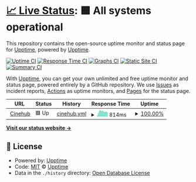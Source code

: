 # [📈 Live Status](https://upptime.github.io/upptime): <!--live status--> **🟩 All systems operational**

This repository contains the open-source uptime monitor and status page for [Upptime](https://upptime.js.org), powered by [Upptime](https://github.com/upptime/upptime).

[![Uptime CI](https://github.com/parnexcodes/cinehub-uptime/workflows/Uptime%20CI/badge.svg)](https://github.com/parnexcodes/cinehub-uptime/actions?query=workflow%3A%22Uptime+CI%22)
[![Response Time CI](https://github.com/parnexcodes/cinehub-uptime/workflows/Response%20Time%20CI/badge.svg)](https://github.com/parnexcodes/cinehub-uptime/actions?query=workflow%3A%22Response+Time+CI%22)
[![Graphs CI](https://github.com/parnexcodes/cinehub-uptime/workflows/Graphs%20CI/badge.svg)](https://github.com/parnexcodes/cinehub-uptime/actions?query=workflow%3A%22Graphs+CI%22)
[![Static Site CI](https://github.com/parnexcodes/cinehub-uptime/workflows/Static%20Site%20CI/badge.svg)](https://github.com/parnexcodes/cinehub-uptime/actions?query=workflow%3A%22Static+Site+CI%22)
[![Summary CI](https://github.com/parnexcodes/cinehub-uptime/workflows/Summary%20CI/badge.svg)](https://github.com/parnexcodes/cinehub-uptime/actions?query=workflow%3A%22Summary+CI%22)

With [Upptime](https://upptime.js.org), you can get your own unlimited and free uptime monitor and status page, powered entirely by a GitHub repository. We use [Issues](https://github.com/upptime/upptime/issues) as incident reports, [Actions](https://github.com/parnexcodes/cinehub-uptime/actions) as uptime monitors, and [Pages](https://upptime.github.io/upptime) for the status page.

<!--start: status pages-->
<!-- This summary is generated by Upptime (https://github.com/upptime/upptime) -->
<!-- Do not edit this manually, your changes will be overwritten -->
<!-- prettier-ignore -->
| URL | Status | History | Response Time | Uptime |
| --- | ------ | ------- | ------------- | ------ |
| <img alt="" src="https://icons.duckduckgo.com/ip3/cinehub.wtf.ico" height="13"> [Cinehub](https://cinehub.wtf) | 🟩 Up | [cinehub.yml](https://github.com/parnexcodes/cinehub-uptime/commits/HEAD/history/cinehub.yml) | <details><summary><img alt="Response time graph" src="./graphs/cinehub/response-time-week.png" height="20"> 814ms</summary><br><a href="https://parnexcodes.github.io/cinehub-uptime/history/cinehub"><img alt="Response time 975" src="https://img.shields.io/endpoint?url=https%3A%2F%2Fraw.githubusercontent.com%2Fparnexcodes%2Fcinehub-uptime%2FHEAD%2Fapi%2Fcinehub%2Fresponse-time.json"></a><br><a href="https://parnexcodes.github.io/cinehub-uptime/history/cinehub"><img alt="24-hour response time 616" src="https://img.shields.io/endpoint?url=https%3A%2F%2Fraw.githubusercontent.com%2Fparnexcodes%2Fcinehub-uptime%2FHEAD%2Fapi%2Fcinehub%2Fresponse-time-day.json"></a><br><a href="https://parnexcodes.github.io/cinehub-uptime/history/cinehub"><img alt="7-day response time 814" src="https://img.shields.io/endpoint?url=https%3A%2F%2Fraw.githubusercontent.com%2Fparnexcodes%2Fcinehub-uptime%2FHEAD%2Fapi%2Fcinehub%2Fresponse-time-week.json"></a><br><a href="https://parnexcodes.github.io/cinehub-uptime/history/cinehub"><img alt="30-day response time 1151" src="https://img.shields.io/endpoint?url=https%3A%2F%2Fraw.githubusercontent.com%2Fparnexcodes%2Fcinehub-uptime%2FHEAD%2Fapi%2Fcinehub%2Fresponse-time-month.json"></a><br><a href="https://parnexcodes.github.io/cinehub-uptime/history/cinehub"><img alt="1-year response time 975" src="https://img.shields.io/endpoint?url=https%3A%2F%2Fraw.githubusercontent.com%2Fparnexcodes%2Fcinehub-uptime%2FHEAD%2Fapi%2Fcinehub%2Fresponse-time-year.json"></a></details> | <details><summary><a href="https://parnexcodes.github.io/cinehub-uptime/history/cinehub">100.00%</a></summary><a href="https://parnexcodes.github.io/cinehub-uptime/history/cinehub"><img alt="All-time uptime 97.79%" src="https://img.shields.io/endpoint?url=https%3A%2F%2Fraw.githubusercontent.com%2Fparnexcodes%2Fcinehub-uptime%2FHEAD%2Fapi%2Fcinehub%2Fuptime.json"></a><br><a href="https://parnexcodes.github.io/cinehub-uptime/history/cinehub"><img alt="24-hour uptime 100.00%" src="https://img.shields.io/endpoint?url=https%3A%2F%2Fraw.githubusercontent.com%2Fparnexcodes%2Fcinehub-uptime%2FHEAD%2Fapi%2Fcinehub%2Fuptime-day.json"></a><br><a href="https://parnexcodes.github.io/cinehub-uptime/history/cinehub"><img alt="7-day uptime 100.00%" src="https://img.shields.io/endpoint?url=https%3A%2F%2Fraw.githubusercontent.com%2Fparnexcodes%2Fcinehub-uptime%2FHEAD%2Fapi%2Fcinehub%2Fuptime-week.json"></a><br><a href="https://parnexcodes.github.io/cinehub-uptime/history/cinehub"><img alt="30-day uptime 94.61%" src="https://img.shields.io/endpoint?url=https%3A%2F%2Fraw.githubusercontent.com%2Fparnexcodes%2Fcinehub-uptime%2FHEAD%2Fapi%2Fcinehub%2Fuptime-month.json"></a><br><a href="https://parnexcodes.github.io/cinehub-uptime/history/cinehub"><img alt="1-year uptime 97.79%" src="https://img.shields.io/endpoint?url=https%3A%2F%2Fraw.githubusercontent.com%2Fparnexcodes%2Fcinehub-uptime%2FHEAD%2Fapi%2Fcinehub%2Fuptime-year.json"></a></details>

<!--end: status pages-->

[**Visit our status website →**](https://upptime.github.io/upptime)

## 📄 License

- Powered by: [Upptime](https://github.com/upptime/upptime)
- Code: [MIT](./LICENSE) © [Upptime](https://upptime.js.org)
- Data in the `./history` directory: [Open Database License](https://opendatacommons.org/licenses/odbl/1-0/)
